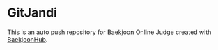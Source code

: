 # GitJandi
This is an auto push repository for Baekjoon Online Judge created with [BaekjoonHub](https://github.com/BaekjoonHub/BaekjoonHub).
